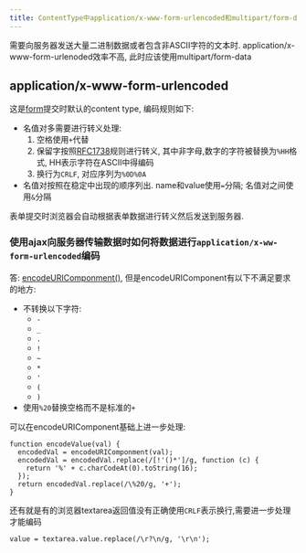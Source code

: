 ```yaml
---
title: ContentType中application/x-www-form-urlencoded和multipart/form-data的区别
---
```


需要向服务器发送大量二进制数据或者包含非ASCII字符的文本时. application/x-www-form-urlenoded效率不高, 此时应该使用multipart/form-data


## application/x-www-form-urlencoded

这是[form][1]提交时默认的content type, 编码规则如下:

- 名值对多需要进行转义处理:
  1. 空格使用`+`代替
  2. 保留字按照[RFC1738][2]规则进行转义, 其中非字母,数字的字符被替换为`%HH`格式, HH表示字符在ASCII中得编码
  3. 换行为`CRLF`, 对应序列为`%0D%0A`
- 名值对按照在稳定中出现的顺序列出. name和value使用`=`分隔; 名值对之间使用`&`分隔

表单提交时浏览器会自动根据表单数据进行转义然后发送到服务器.

### 使用ajax向服务器传输数据时如何将数据进行`application/x-ww-form-urlencoded`编码

答: [encodeURIComponment()][3], 但是encodeURIComponent有以下不满足要求的地方:

- 不转换以下字符:
    + `-`
    + `_`
    + `.`
    + `!`
    + `~`
    + `*`
    + `'`
    + `(`
    + `)`
- 使用`%20`替换空格而不是标准的`+`


可以在encodeURIComponent基础上进一步处理:

```
function encodeValue(val) {
  encodedVal = encodeURIComponment(val);
  encodedVal = encodedVal.replace(/[!'()*']/g, function (c) {
    return '%' + c.charCodeAt(0).toString(16);
  });
  return encodedVal.replace(/\%20/g, '+');
}
```

还有就是有的浏览器textarea返回值没有正确使用`CRLF`表示换行,需要进一步处理才能编码

```
value = textarea.value.replace(/\r?\n/g, '\r\n');
```


[4]: http://bugs.jquery.com/ticket/6876
[3]: https://developer.mozilla.org/en-US/docs/Web/JavaScript/Reference/Global_Objects/encodeURIComponent
[1]: http://www.w3.org/TR/html5/forms.html#url-encoded-form-data
[2]: http://www.ietf.org/rfc/rfc1738.txt
